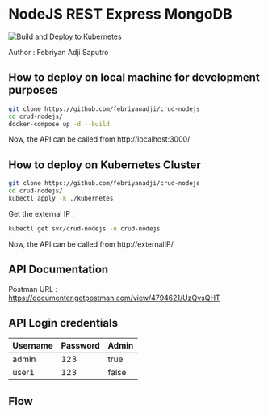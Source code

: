# NodeJS REST Express MongoDB

[![Build and Deploy to Kubernetes](https://github.com/febriyanadji/crud-nodejs/actions/workflows/github-actions-demo.yml/badge.svg)](https://github.com/febriyanadji/crud-nodejs/actions/workflows/github-actions-demo.yml)

Author : Febriyan Adji Saputro

## How to deploy on local machine for development purposes

```sh
git clone https://github.com/febriyanadji/crud-nodejs
cd crud-nodejs/
docker-compose up -d --build
```

Now, the API can be called from http://localhost:3000/

## How to deploy on Kubernetes Cluster

```sh
git clone https://github.com/febriyanadji/crud-nodejs
cd crud-nodejs/
kubectl apply -k ./kubernetes
```

Get the external IP :

```sh
kubectl get svc/crud-nodejs -n crud-nodejs
```

Now, the API can be called from http://externalIP/

## API Documentation

Postman URL : https://documenter.getpostman.com/view/4794621/UzQvsQHT

## API Login credentials

| Username | Password | Admin |
| -------- | -------- | ----- |
| admin    | 123      | true  |
| user1    | 123      | false |

## Flow
